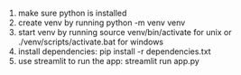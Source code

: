 1. make sure python is installed
2. create venv by running python -m venv venv
3. start venv by running
source venv/bin/activate for unix
or
./venv/scripts/activate.bat for windows
3. install dependencies:
pip install -r dependencies.txt
4. use streamlit to run the app:
streamlit run app.py
